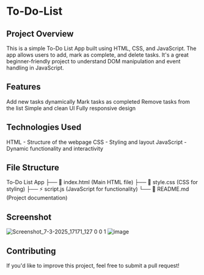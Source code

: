 # To-Do-List
## Project Overview
This is a simple To-Do List App built using HTML, CSS, and JavaScript. The app allows users to add, mark as complete, and delete tasks. It's a great beginner-friendly project to understand DOM manipulation and event handling in JavaScript.

## Features
Add new tasks dynamically
Mark tasks as completed
Remove tasks from the list
Simple and clean UI
Fully responsive design

## Technologies Used
HTML - Structure of the webpage
CSS - Styling and layout
JavaScript - Dynamic functionality and interactivity

## File Structure
To-Do List App
├── 📄 index.html  (Main HTML file)
├── 🎨 style.css   (CSS for styling)
├── ⚡ script.js   (JavaScript for functionality)
└── 📄 README.md   (Project documentation)

## Screenshot
![Screenshot_7-3-2025_17171_127 0 0 1](https://github.com/user-attachments/assets/5c472dad-37ab-42e0-bf5b-28ad34f1d279)
![image](https://github.com/user-attachments/assets/8c4658dc-ee35-4924-9286-16d8762260bb)


## Contributing
If you'd like to improve this project, feel free to submit a pull request!




